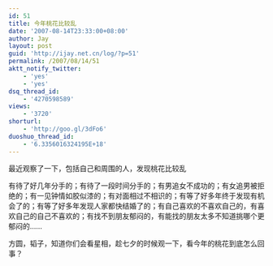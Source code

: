 ```yaml
---
id: 51
title: 今年桃花比较乱
date: '2007-08-14T23:33:00+08:00'
author: Jay
layout: post
guid: 'http://ijay.net.cn/log/?p=51'
permalink: /2007/08/14/51
aktt_notify_twitter:
    - 'yes'
    - 'yes'
dsq_thread_id:
    - '4270598589'
views:
    - '3720'
shorturl:
    - 'http://goo.gl/3dFo6'
duoshuo_thread_id:
    - '6.3356016324195E+18'
---
```


最近观察了一下，包括自己和周围的人，发现桃花比较乱

有待了好几年分手的；有待了一段时间分手的；有男追女不成功的；有女追男被拒绝的；有一见钟情如胶似漆的；有对面相过不相识的；有等了好多年终于发现有机会了的；有等了好多年发现人家都快结婚了的；有自己喜欢的不喜欢自己的，有喜欢自己的自己不喜欢的；有找不到朋友郁闷的，有能找的朋友太多不知道挑哪个更郁闷的……

方圆，韬子，知道你们会看星相，趁七夕的时候观一下，看今年的桃花到底怎么回事？